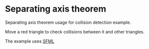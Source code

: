 # Separating axis theorem
Separating axis theorem usage for collision detection example.

Move a red triangle to check collisions between it and other triangles.

The example uses <a href="http://www.sfml-dev.org/">SFML</a>
